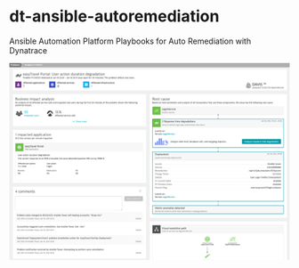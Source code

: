 # dt-ansible-autoremediation
Ansible Automation Platform Playbooks for Auto Remediation with Dynatrace

![Ansible Auto Remediation](sample_screenshot.png)
